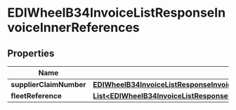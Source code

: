 

# EDIWheelB34InvoiceListResponseInvoiceInnerReferences


## Properties

| Name | Type | Description | Notes |
|------------ | ------------- | ------------- | -------------|
|**supplierClaimNumber** | [**EDIWheelB34InvoiceListResponseInvoiceInnerReferencesSupplierClaimNumber**](EDIWheelB34InvoiceListResponseInvoiceInnerReferencesSupplierClaimNumber.md) |  |  [optional] |
|**fleetReference** | [**List&lt;EDIWheelB34InvoiceListResponseInvoiceInnerReferencesFleetReferenceInner&gt;**](EDIWheelB34InvoiceListResponseInvoiceInnerReferencesFleetReferenceInner.md) |  |  [optional] |



